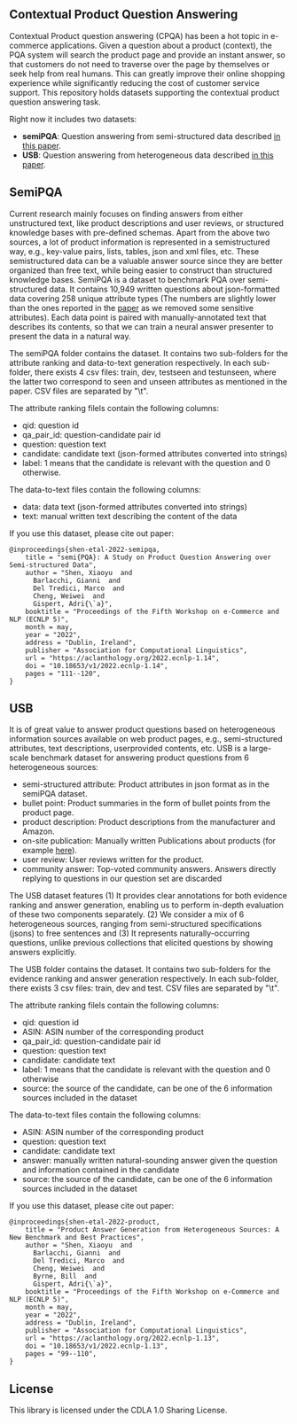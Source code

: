 ## Contextual Product Question Answering

Contextual Product question answering (CPQA) has been a hot topic in e-commerce applications. Given a question about a product (context), the PQA system will search the product page and provide an instant answer, so that customers do not need to traverse over the page by themselves or seek help from real humans.
This can greatly improve their online shopping experience while significantly reducing the cost of customer service support.
This repository holds datasets supporting the contextual product question answering task.

Right now it includes two datasets:

* **semiPQA**: Question answering from semi-structured data described [in this paper](https://aclanthology.org/2022.ecnlp-1.14.pdf).
* **USB**: Question answering from heterogeneous data described [in this paper](https://aclanthology.org/2022.ecnlp-1.13.pdf).

## SemiPQA

Current research mainly focuses on finding answers from either unstructured text, like product descriptions and user reviews, or structured
knowledge bases with pre-defined schemas. Apart from the above two sources, a lot of product information is represented in a semistructured way, e.g., key-value pairs, lists, tables, json and xml files, etc. These semistructured data can be a valuable answer source since they are better organized than free text, while being easier to construct than structured knowledge bases.  SemiPQA is a dataset to benchmark PQA over semi-structured data. It contains 10,949 written questions about json-formatted data covering 258 unique attribute types (The numbers are slightly lower than the ones reported in the [paper](https://aclanthology.org/2022.ecnlp-1.14.pdf) as we removed some sensitive attributes). Each data point is paired with manually-annotated text that describes its contents, so that we can train a neural answer presenter to present the data in a natural way.


The semiPQA folder contains the dataset. It contains two sub-folders for the attribute ranking and data-to-text generation respectively. In each sub-folder, there exists 4 csv files: train, dev, testseen and testunseen, where the latter two correspond to seen and unseen attributes as mentioned in the paper. CSV files are separated by "\t". 

The attribute ranking filels contain the following columns:
* qid: question id
* qa_pair_id: question-candidate pair id
* question: question text
* candidate: candidate text (json-formed attributes converted into strings)
* label: 1 means that the candidate is relevant with the  question and 0 otherwise.

The data-to-text files contain the  following columns:
* data: data text (json-formed attributes converted into strings)
* text: manual written text describing the content of the data

If you use this dataset, please cite out paper:

```
@inproceedings{shen-etal-2022-semipqa,
    title = "semi{PQA}: A Study on Product Question Answering over Semi-structured Data",
    author = "Shen, Xiaoyu  and
      Barlacchi, Gianni  and
      Del Tredici, Marco  and
      Cheng, Weiwei  and
      Gispert, Adri{\`a}",
    booktitle = "Proceedings of the Fifth Workshop on e-Commerce and NLP (ECNLP 5)",
    month = may,
    year = "2022",
    address = "Dublin, Ireland",
    publisher = "Association for Computational Linguistics",
    url = "https://aclanthology.org/2022.ecnlp-1.14",
    doi = "10.18653/v1/2022.ecnlp-1.14",
    pages = "111--120",
}
```
## USB

It is of great value to answer product questions based on heterogeneous information sources available on web product pages, e.g., semi-structured attributes, text descriptions, userprovided contents, etc. USB is a large-scale benchmark dataset for answering product questions from 6 heterogeneous sources:
* semi-structured attribute: Product attributes in json format as in the semiPQA dataset.
* bullet point: Product summaries in the form of bullet points from the product page.
* product description: Product descriptions from the manufacturer and Amazon.
* on-site publication: Manually written Publications about products (for example [here](https://www.amazon.com/ospublishing/story/14423b91-4203-413e-a885-6005dca8d68e)).
* user review: User reviews written for the product.
* community answer: Top-voted community answers. Answers directly replying to questions in our question set are discarded

The USB dataset features (1) It provides clear annotations for both evidence ranking and answer generation, enabling us to perform in-depth evaluation of these two components separately. (2) We consider a mix of 6 heterogeneous sources, ranging from semi-structured specifications (jsons) to free sentences and (3) It represents naturally-occurring questions, unlike previous collections that elicited questions by showing answers explicitly.

The USB folder contains the dataset. It contains two sub-folders for the evidence ranking and answer generation respectively. In each sub-folder, there exists 3 csv files: train, dev and test. CSV files are separated by "\t". 

The attribute ranking filels contain the following columns:
* qid: question id
* ASIN: ASIN number of the corresponding product
* qa_pair_id: question-candidate pair id
* question: question text
* candidate: candidate text
* label: 1 means that the candidate is relevant with the  question and 0 otherwise
* source: the source of the candidate, can be one of the 6 information sources included in the dataset

The data-to-text files contain the  following columns:
* ASIN: ASIN number of the corresponding product
* question: question text
* candidate: candidate text
* answer: manually written natural-sounding answer given the question and information contained in the candidate
* source: the source of the candidate, can be one of the 6 information sources included in the dataset

If you use this dataset, please cite out paper:

```
@inproceedings{shen-etal-2022-product,
    title = "Product Answer Generation from Heterogeneous Sources: A New Benchmark and Best Practices",
    author = "Shen, Xiaoyu  and
      Barlacchi, Gianni  and
      Del Tredici, Marco  and
      Cheng, Weiwei  and
      Byrne, Bill  and
      Gispert, Adri{\`a}",
    booktitle = "Proceedings of the Fifth Workshop on e-Commerce and NLP (ECNLP 5)",
    month = may,
    year = "2022",
    address = "Dublin, Ireland",
    publisher = "Association for Computational Linguistics",
    url = "https://aclanthology.org/2022.ecnlp-1.13",
    doi = "10.18653/v1/2022.ecnlp-1.13",
    pages = "99--110",
}
```

## License

This library is licensed under the CDLA 1.0 Sharing License.

